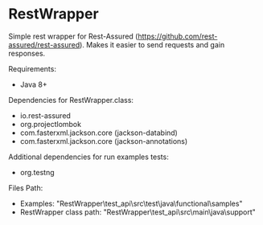# RestWrapper
Simple rest wrapper for Rest-Assured (https://github.com/rest-assured/rest-assured). Makes it easier to send requests and gain responses.

Requirements:
- Java 8+

Dependencies for RestWrapper.class:
- io.rest-assured
- org.projectlombok
- com.fasterxml.jackson.core (jackson-databind)
- com.fasterxml.jackson.core (jackson-annotations)

Additional dependencies for run examples tests:
- org.testng

Files Path:
- Examples: "RestWrapper\test_api\src\test\java\functional\samples"
- RestWrapper class path: "RestWrapper\test_api\src\main\java\support"
